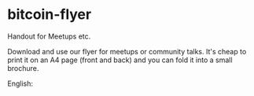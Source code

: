 # bitcoin-flyer
Handout for Meetups etc.

Download and use our flyer for meetups or community talks. It's cheap to print it on an A4 page (front and back) and you can fold it into a small brochure.

English: 
